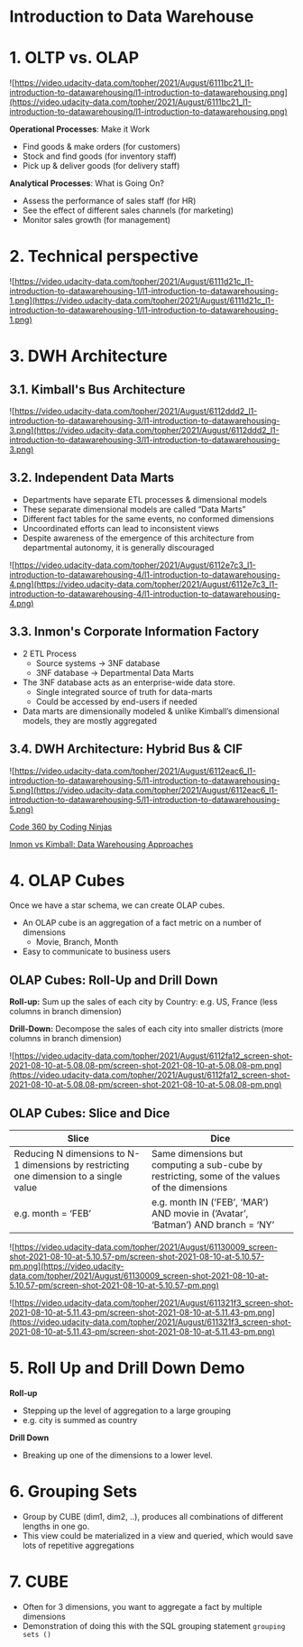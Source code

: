 # Introduction to Data Warehouse

# 1. OLTP vs. OLAP

![https://video.udacity-data.com/topher/2021/August/6111bc21_l1-introduction-to-datawarehousing/l1-introduction-to-datawarehousing.png](https://video.udacity-data.com/topher/2021/August/6111bc21_l1-introduction-to-datawarehousing/l1-introduction-to-datawarehousing.png)

**Operational Processes**: Make it Work

- Find goods & make orders (for customers)
- Stock and find goods (for inventory staff)
- Pick up & deliver goods (for delivery staff)

**Analytical Processes**: What is Going On?

- Assess the performance of sales staff (for HR)
- See the effect of different sales channels (for marketing)
- Monitor sales growth (for management)

# 2. Technical perspective

![https://video.udacity-data.com/topher/2021/August/6111d21c_l1-introduction-to-datawarehousing-1/l1-introduction-to-datawarehousing-1.png](https://video.udacity-data.com/topher/2021/August/6111d21c_l1-introduction-to-datawarehousing-1/l1-introduction-to-datawarehousing-1.png)

# 3. **DWH Architecture**

## **3.1. Kimball's Bus Architecture**

![https://video.udacity-data.com/topher/2021/August/6112ddd2_l1-introduction-to-datawarehousing-3/l1-introduction-to-datawarehousing-3.png](https://video.udacity-data.com/topher/2021/August/6112ddd2_l1-introduction-to-datawarehousing-3/l1-introduction-to-datawarehousing-3.png)

## 3.2. Independent Data Marts

- Departments have separate ETL processes & dimensional models
- These separate dimensional models are called “Data Marts”
- Different fact tables for the same events, no conformed dimensions
- Uncoordinated efforts can lead to inconsistent views
- Despite awareness of the emergence of this architecture from departmental autonomy, it is generally discouraged

![https://video.udacity-data.com/topher/2021/August/6112e7c3_l1-introduction-to-datawarehousing-4/l1-introduction-to-datawarehousing-4.png](https://video.udacity-data.com/topher/2021/August/6112e7c3_l1-introduction-to-datawarehousing-4/l1-introduction-to-datawarehousing-4.png)

## 3.3. Inmon's Corporate Information Factory

- 2 ETL Process
    - Source systems → 3NF database
    - 3NF database → Departmental Data Marts
- The 3NF database acts as an enterprise-wide data store.
    - Single integrated source of truth for data-marts
    - Could be accessed by end-users if needed
- Data marts are dimensionally modeled & unlike Kimball’s dimensional models, they are mostly aggregated

## 3.4. DWH Architecture: Hybrid Bus & CIF

![https://video.udacity-data.com/topher/2021/August/6112eac6_l1-introduction-to-datawarehousing-5/l1-introduction-to-datawarehousing-5.png](https://video.udacity-data.com/topher/2021/August/6112eac6_l1-introduction-to-datawarehousing-5/l1-introduction-to-datawarehousing-5.png)

[Code 360 by Coding Ninjas](https://www.naukri.com/code360/library/inmon-vs-kimball-approach-in-data-warehousing)

[Inmon vs Kimball: Data Warehousing Approaches](https://www.ssp.sh/brain/inmon-vs-kimball/)

# 4. **OLAP Cubes**

Once we have a star schema, we can create OLAP cubes.

- An OLAP cube is an aggregation of a fact metric on a number of dimensions
    - Movie, Branch, Month
- Easy to communicate to business users

## OLAP Cubes: Roll-Up and Drill Down

**Roll-up:** Sum up the sales of each city by Country: e.g. US, France (less columns in branch dimension)

**Drill-Down:** Decompose the sales of each city into smaller districts (more columns in branch dimension)

![https://video.udacity-data.com/topher/2021/August/6112fa12_screen-shot-2021-08-10-at-5.08.08-pm/screen-shot-2021-08-10-at-5.08.08-pm.png](https://video.udacity-data.com/topher/2021/August/6112fa12_screen-shot-2021-08-10-at-5.08.08-pm/screen-shot-2021-08-10-at-5.08.08-pm.png)

## OLAP Cubes: Slice and Dice

| Slice | Dice |
| --- | --- |
| Reducing N dimensions to N-1 dimensions by restricting one dimension to a single value | Same dimensions but computing a sub-cube by restricting, some of the values of the dimensions |
| e.g. month = ‘FEB’ | e.g. month IN (’FEB’, ‘MAR’) AND movie in (’Avatar’, ‘Batman’) AND branch = ‘NY’ |

![https://video.udacity-data.com/topher/2021/August/61130009_screen-shot-2021-08-10-at-5.10.57-pm/screen-shot-2021-08-10-at-5.10.57-pm.png](https://video.udacity-data.com/topher/2021/August/61130009_screen-shot-2021-08-10-at-5.10.57-pm/screen-shot-2021-08-10-at-5.10.57-pm.png)

![https://video.udacity-data.com/topher/2021/August/611321f3_screen-shot-2021-08-10-at-5.11.43-pm/screen-shot-2021-08-10-at-5.11.43-pm.png](https://video.udacity-data.com/topher/2021/August/611321f3_screen-shot-2021-08-10-at-5.11.43-pm/screen-shot-2021-08-10-at-5.11.43-pm.png)

# 5. Roll Up and Drill Down Demo

**Roll-up**

- Stepping up the level of aggregation to a large grouping
- e.g. city is summed as country

**Drill Down**

- Breaking up one of the dimensions to a lower level.

# 6. Grouping Sets

- Group by CUBE (dim1, dim2, ..), produces all combinations of different lengths in one go.
- This view could be materialized in a view and queried, which would save lots of repetitive aggregations

# 7. CUBE

- Often for 3 dimensions, you want to aggregate a fact by multiple dimensions
- Demonstration of doing this with the SQL grouping statement `grouping sets ()`